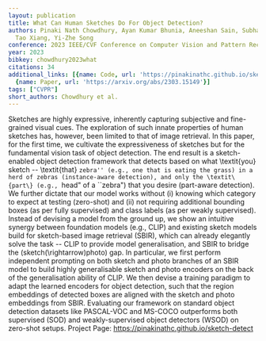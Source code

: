 ```yaml
---
layout: publication
title: What Can Human Sketches Do For Object Detection?
authors: Pinaki Nath Chowdhury, Ayan Kumar Bhunia, Aneeshan Sain, Subhadeep Koley,
  Tao Xiang, Yi-Zhe Song
conference: 2023 IEEE/CVF Conference on Computer Vision and Pattern Recognition (CVPR)
year: 2023
bibkey: chowdhury2023what
citations: 34
additional_links: [{name: Code, url: 'https://pinakinathc.github.io/sketch-detect'},
  {name: Paper, url: 'https://arxiv.org/abs/2303.15149'}]
tags: ["CVPR"]
short_authors: Chowdhury et al.
---
```

Sketches are highly expressive, inherently capturing subjective and
fine-grained visual cues. The exploration of such innate properties of human
sketches has, however, been limited to that of image retrieval. In this paper,
for the first time, we cultivate the expressiveness of sketches but for the
fundamental vision task of object detection. The end result is a sketch-enabled
object detection framework that detects based on what \textit\{you\} sketch --
\textit\{that\} ``zebra'' (e.g., one that is eating the grass) in a herd of
zebras (instance-aware detection), and only the \textit\{part\} (e.g., ``head" of
a ``zebra") that you desire (part-aware detection). We further dictate that our
model works without (i) knowing which category to expect at testing (zero-shot)
and (ii) not requiring additional bounding boxes (as per fully supervised) and
class labels (as per weakly supervised). Instead of devising a model from the
ground up, we show an intuitive synergy between foundation models (e.g., CLIP)
and existing sketch models build for sketch-based image retrieval (SBIR), which
can already elegantly solve the task -- CLIP to provide model generalisation,
and SBIR to bridge the (sketch\(\rightarrow\)photo) gap. In particular, we first
perform independent prompting on both sketch and photo branches of an SBIR
model to build highly generalisable sketch and photo encoders on the back of
the generalisation ability of CLIP. We then devise a training paradigm to adapt
the learned encoders for object detection, such that the region embeddings of
detected boxes are aligned with the sketch and photo embeddings from SBIR.
Evaluating our framework on standard object detection datasets like PASCAL-VOC
and MS-COCO outperforms both supervised (SOD) and weakly-supervised object
detectors (WSOD) on zero-shot setups. Project Page:
https://pinakinathc.github.io/sketch-detect